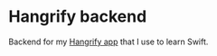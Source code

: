 # Hangrify backend

Backend for my [Hangrify app](https://github.com/Jontzii/Hangrify-app) that I use to learn Swift.
